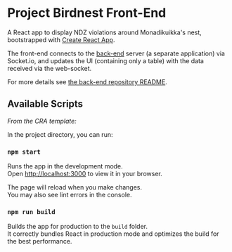 # Project Birdnest Front-End

A React app to display NDZ violations around Monadikuikka's nest, bootstrapped with [Create React App](https://github.com/facebook/create-react-app).

The front-end connects to the [back-end](https://github.com/severinbratus/birdnest-back) server (a separate application) via Socket.io, and updates the UI (containing only a table) with the data received via the web-socket.

For more details see [the back-end repository README](https://github.com/severinbratus/birdnest-back).

## Available Scripts

*From the CRA template:*

In the project directory, you can run:

### `npm start`

Runs the app in the development mode.\
Open [http://localhost:3000](http://localhost:3000) to view it in your browser.

The page will reload when you make changes.\
You may also see lint errors in the console.

### `npm run build`

Builds the app for production to the `build` folder.\
It correctly bundles React in production mode and optimizes the build for the best performance.

